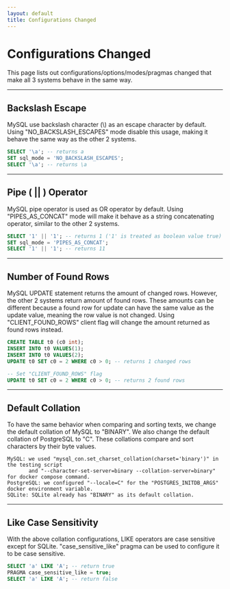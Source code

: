 ```yaml
---
layout: default
title: Configurations Changed
---
```


# Configurations Changed

This page lists out configurations/options/modes/pragmas changed that make all 3 systems behave in the same way.

---

## Backslash Escape
MySQL use backslash character (\\) as an escape character by default. Using "NO_BACKSLASH_ESCAPES" mode disable this usage, making it behave the same way as the other 2 systems. 
```sql
SELECT '\a'; -- returns a
SET sql_mode = 'NO_BACKSLASH_ESCAPES';
SELECT '\a'; -- returns \a
```

---

## Pipe ( || ) Operator
MySQL pipe operator is used as OR operator by default. Using "PIPES_AS_CONCAT" mode will make it behave as a string concatenating operator, similar to the other 2 systems.
```sql
SELECT '1' || '1'; -- returns 1 ('1' is treated as boolean value true)
SET sql_mode = 'PIPES_AS_CONCAT';
SELECT '1' || '1'; -- returns 11
```
---

## Number of Found Rows
MySQL UPDATE statement returns the amount of changed rows. However, the other 2 systems return amount of found rows. These amounts can be different because a found row for update can have the same value as the update value, meaning the row value is not changed. Using "CLIENT_FOUND_ROWS" client flag will change the amount returned as found rows instead.
```sql
CREATE TABLE t0 (c0 int);
INSERT INTO t0 VALUES(1);
INSERT INTO t0 VALUES(2);
UPDATE t0 SET c0 = 2 WHERE c0 > 0; -- returns 1 changed rows

-- Set "CLIENT_FOUND_ROWS" flag
UPDATE t0 SET c0 = 2 WHERE c0 > 0; -- returns 2 found rows
```

---

## Default  Collation
To have the same behavior when comparing and sorting texts, we change the default collation of MySQL to "BINARY". We also change the default collation of PostgreSQL to "C". These collations compare and sort characters by their byte values.
```
MySQL: we used "mysql_con.set_charset_collation(charset='binary')" in the testing script 
       and "--character-set-server=binary --collation-server=binary" for docker compose command.
PostgreSQL: we configured "--locale=C" for the "POSTGRES_INITDB_ARGS" docker environment variable.
SQLite: SQLite already has "BINARY" as its default collation.
```

---

## Like Case Sensitivity
With the above collation configurations, LIKE operators are case sensitive except for SQLite. "case_sensitive_like" pragma can be used to configure it to be case sensitive.
```sql
SELECT 'a' LIKE 'A'; -- return true
PRAGMA case_sensitive_like = true;
SELECT 'a' LIKE 'A'; -- return false
```


